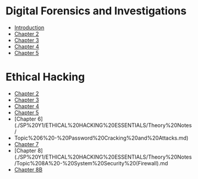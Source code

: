 # Digital Forensics and Investigations
- [Introduction](./SP%20Y1/DIGITAL%20FORENSICS%20AND%20INVESTIGATION/Theory%20Notes/Introduction.md)
- [Chapter 2](./SP%20Y1/DIGITAL%20FORENSICS%20AND%20INVESTIGATION/Theory%20Notes/Chapter%202%20Understanding%20Computer%20Investigations.md)
- [Chapter 3](./SP%20Y1/DIGITAL%20FORENSICS%20AND%20INVESTIGATION/Theory%20Notes/Chapter%203%20Data%20Acquisition.md)
- [Chapter 4](./SP%20Y1/DIGITAL%20FORENSICS%20AND%20INVESTIGATION/Theory%20Notes/Chapter%204%20Digital%20Forensic%20Tools.md)
- [Chapter 5](./SP%20Y1/DIGITAL%20FORENSICS%20AND%20INVESTIGATION/Theory%20Notes/Chapter%205%20Working%20with%20Windows%20and%20CLI%20Systems.md)

# Ethical Hacking
- [Chapter 2](./SP%20Y1/ETHICAL%20HACKING%20ESSENTIALS/Theory%20Notes/Topic%202%20-%20Network%20Protocols.md)
- [Chapter 3](./SP%20Y1/ETHICAL%20HACKING%20ESSENTIALS/Theory%20Notes/Topic%203%20-%20OS%20Enumeration.md)
- [Chapter 4](./SP%20Y1/ETHICAL%20HACKING%20ESSENTIALS/Theory%20Notes/Topic%204%20-%20Network%20Enumeration%20(Footprint).md)
- [Chapter 5](./SP%20Y1/ETHICAL%20HACKING%20ESSENTIALS/Theory%20Notes/Topic%205%20-%20Social%20Engineering%20Techniques.md)
- [Chapter 6](./SP%20Y1/ETHICAL%20HACKING%20ESSENTIALS/Theory%20Notes/
- Topic%206%20-%20Password%20Cracking%20and%20Attacks.md)
- [Chapter 7](./SP%20Y1/ETHICAL%20HACKING%20ESSENTIALS/Theory%20Notes/Topic%207%20-%20Web%20Application.md)
- [Chapter 8](./SP%20Y1/ETHICAL%20HACKING%20ESSENTIALS/Theory%20Notes/Topic%208A%20-%20System%20Security%20(Firewall).md
- [Chapter 8B](./SP%20Y1/ETHICAL%20HACKING%20ESSENTIALS/Theory%20Notes/Topic%208B%20-%20IDS%20and%20IPS.md)

